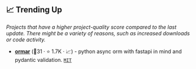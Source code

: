 ## 📈 Trending Up

_Projects that have a higher project-quality score compared to the last update. There might be a variety of reasons, such as increased downloads or code activity._

- <b><a href="https://github.com/collerek/ormar">ormar</a></b> (🥈31 ·  ⭐ 1.7K · 📈) - python async orm with fastapi in mind and pydantic validation. <code><a href="http://bit.ly/34MBwT8">MIT</a></code>

